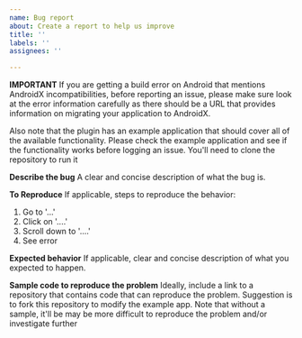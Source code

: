 ```yaml
---
name: Bug report
about: Create a report to help us improve
title: ''
labels: ''
assignees: ''

---
```


**IMPORTANT**
If you are getting a build error on Android that mentions AndroidX incompatibilities, before reporting an issue, please make sure look at the error information carefully as there should be a URL that provides information on migrating your application to AndroidX.

Also note that the plugin has an example application that should cover all of the available functionality. Please check the example application and see if the functionality works before logging an issue. You'll need to clone the repository to run it

**Describe the bug**
A clear and concise description of what the bug is.

**To Reproduce**
If applicable, steps to reproduce the behavior:
1. Go to '...'
2. Click on '....'
3. Scroll down to '....'
4. See error

**Expected behavior**
If applicable, clear and concise description of what you expected to happen.

**Sample code to reproduce the problem**
Ideally, include a link to a repository that contains code that can reproduce the problem. Suggestion is to fork this repository to modify the example app. Note that without a sample, it'll be may be more difficult to reproduce the problem and/or investigate further
